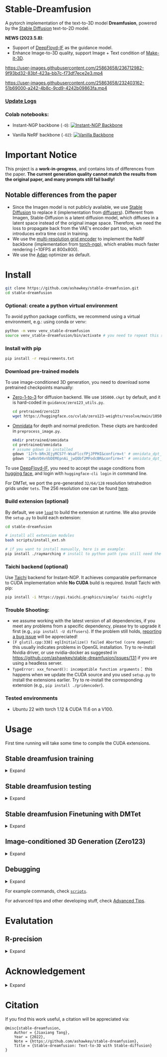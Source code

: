 # Stable-Dreamfusion

A pytorch implementation of the text-to-3D model **Dreamfusion**, powered by the [Stable Diffusion](https://github.com/CompVis/stable-diffusion) text-to-2D model.

**NEWS (2023.5.8)**:
* Support of [DeepFloyd-IF](https://github.com/deep-floyd/IF) as the guidance model.
* Enhance Image-to-3D quality, support Image + Text condition of [Make-it-3D](https://make-it-3d.github.io/).

https://user-images.githubusercontent.com/25863658/236712982-9f93bd32-83bf-423a-bb7c-f73df7ece2e3.mp4

https://user-images.githubusercontent.com/25863658/232403162-51b69000-a242-4b8c-9cd9-4242b09863fa.mp4

### [Update Logs](assets/update_logs.md)

### Colab notebooks:
* Instant-NGP backbone (`-O`): [![Instant-NGP Backbone](https://colab.research.google.com/assets/colab-badge.svg)](https://colab.research.google.com/drive/1MXT3yfOFvO0ooKEfiUUvTKwUkrrlCHpF?usp=sharing)

* Vanilla NeRF backbone (`-O2`): [![Vanilla Backbone](https://colab.research.google.com/assets/colab-badge.svg)](https://colab.research.google.com/drive/1mvfxG-S_n_gZafWoattku7rLJ2kPoImL?usp=sharing)

# Important Notice
This project is a **work-in-progress**, and contains lots of differences from the paper. **The current generation quality cannot match the results from the original paper, and many prompts still fail badly!**

## Notable differences from the paper
* Since the Imagen model is not publicly available, we use [Stable Diffusion](https://github.com/CompVis/stable-diffusion) to replace it (implementation from [diffusers](https://github.com/huggingface/diffusers)). Different from Imagen, Stable-Diffusion is a latent diffusion model, which diffuses in a latent space instead of the original image space. Therefore, we need the loss to propagate back from the VAE's encoder part too, which introduces extra time cost in training.
* We use the [multi-resolution grid encoder](https://github.com/NVlabs/instant-ngp/) to implement the NeRF backbone (implementation from [torch-ngp](https://github.com/ashawkey/torch-ngp)), which enables much faster rendering (~10FPS at 800x800).
* We use the [Adan](https://github.com/sail-sg/Adan) optimizer as default.

# Install

```bash
git clone https://github.com/ashawkey/stable-dreamfusion.git
cd stable-dreamfusion
```

### Optional: create a python virtual environment

To avoid python package conflicts, we recommend using a virtual environment, e.g.: using conda or venv:

```bash
python -m venv venv_stable-dreamfusion
source venv_stable-dreamfusion/bin/activate # you need to repeat this step for every new terminal
```

### Install with pip

```bash
pip install -r requirements.txt
```

### Download pre-trained models

To use image-conditioned 3D generation, you need to download some pretrained checkpoints manually:
* [Zero-1-to-3](https://github.com/cvlab-columbia/zero123) for diffusion backend.
    We use `105000.ckpt` by default, and it is hard-coded in `guidance/zero123_utils.py`.
    ```bash
    cd pretrained/zero123
    wget https://huggingface.co/cvlab/zero123-weights/resolve/main/105000.ckpt
    ```
* [Omnidata](https://github.com/EPFL-VILAB/omnidata/tree/main/omnidata_tools/torch) for depth and normal prediction.
    These ckpts are hardcoded in `preprocess_image.py`.
    ```bash
    mkdir pretrained/omnidata
    cd pretrained/omnidata
    # assume gdown is installed
    gdown '1Jrh-bRnJEjyMCS7f-WsaFlccfPjJPPHI&confirm=t' # omnidata_dpt_depth_v2.ckpt
    gdown '1wNxVO4vVbDEMEpnAi_jwQObf2MFodcBR&confirm=t' # omnidata_dpt_normal_v2.ckpt
    ```

To use [DeepFloyd-IF](https://github.com/deep-floyd/IF), you need to accept the usage conditions from [hugging face](https://huggingface.co/DeepFloyd/IF-I-XL-v1.0), and login with `huggingface-cli login` in command line.

For DMTet, we port the pre-generated `32/64/128` resolution tetrahedron grids under `tets`.
The 256 resolution one can be found [here](https://drive.google.com/file/d/1lgvEKNdsbW5RS4gVxJbgBS4Ac92moGSa/view?usp=sharing).

### Build extension (optional)
By default, we use [`load`](https://pytorch.org/docs/stable/cpp_extension.html#torch.utils.cpp_extension.load) to build the extension at runtime.
We also provide the `setup.py` to build each extension:
```bash
cd stable-dreamfusion

# install all extension modules
bash scripts/install_ext.sh

# if you want to install manually, here is an example:
pip install ./raymarching # install to python path (you still need the raymarching/ folder, since this only installs the built extension.)
```

### Taichi backend (optional)
Use [Taichi](https://github.com/taichi-dev/taichi) backend for Instant-NGP. It achieves comparable performance to CUDA implementation while **No CUDA** build is required. Install Taichi with pip:
```bash
pip install -i https://pypi.taichi.graphics/simple/ taichi-nightly
```

### Trouble Shooting:
* we assume working with the latest version of all dependencies, if you meet any problems from a specific dependency, please try to upgrade it first (e.g., `pip install -U diffusers`). If the problem still holds, [reporting a bug issue](https://github.com/ashawkey/stable-dreamfusion/issues/new?assignees=&labels=bug&template=bug_report.yaml&title=%3Ctitle%3E) will be appreciated!
* `[F glutil.cpp:338] eglInitialize() failed Aborted (core dumped)`: this usually indicates problems in OpenGL installation. Try to re-install Nvidia driver, or use nvidia-docker as suggested in https://github.com/ashawkey/stable-dreamfusion/issues/131 if you are using a headless server.
* `TypeError: xxx_forward(): incompatible function arguments`： this happens when we update the CUDA source and you used `setup.py` to install the extensions earlier. Try to re-install the corresponding extension (e.g., `pip install ./gridencoder`).

### Tested environments
* Ubuntu 22 with torch 1.12 & CUDA 11.6 on a V100.

# Usage

First time running will take some time to compile the CUDA extensions.

## Stable dreamfusion training
<details>
  <summary > Expand </summary>

  ```bash
  #### stable-dreamfusion setting

  ### Instant-NGP NeRF Backbone
  # + faster rendering speed
  # + less GPU memory (~16G)
  # - need to build CUDA extensions (a CUDA-free Taichi backend is available)

  ## train with text prompt (with the default settings)
  # `-O` equals `--cuda_ray --fp16`
  # `--cuda_ray` enables instant-ngp-like occupancy grid based acceleration.
  python main.py --text "a hamburger" --workspace trial -O

  # reduce stable-diffusion memory usage with `--vram_O`
  # enable various vram savings (https://huggingface.co/docs/diffusers/optimization/fp16).
  python main.py --text "a hamburger" --workspace trial -O --vram_O

  # You can collect arguments in a file. You can override arguments by specifying them after `--file`. Note that quoted strings can't be loaded from .args files...
  python main.py --file scripts/res64.args --workspace trial_awesome_hamburger --text "a photo of an awesome hamburger"

  # use CUDA-free Taichi backend with `--backbone grid_taichi`
  python3 main.py --text "a hamburger" --workspace trial -O --backbone grid_taichi

  # choose stable-diffusion version (support 1.5, 2.0 and 2.1, default is 2.1 now)
  python main.py --text "a hamburger" --workspace trial -O --sd_version 1.5

  # use a custom stable-diffusion checkpoint from hugging face:
  python main.py --text "a hamburger" --workspace trial -O --hf_key andite/anything-v4.0

  # use DeepFloyd-IF for guidance (experimental):
  python main.py --text "a hamburger" --workspace trial -O --IF
  python main.py --text "a hamburger" --workspace trial -O --IF --vram_O # requires ~24G GPU memory

  # we also support negative text prompt now:
  python main.py --text "a rose" --negative "red" --workspace trial -O

  ## after the training is finished:
  # test (exporting 360 degree video)
  python main.py --workspace trial -O --test
  # also save a mesh (with obj, mtl, and png texture)
  python main.py --workspace trial -O --test --save_mesh
  # test with a GUI (free view control!)
  python main.py --workspace trial -O --test --gui

  ### Vanilla NeRF backbone
  # + pure pytorch, no need to build extensions!
  # - slow rendering speed
  # - more GPU memory

  ## train
  # `-O2` equals `--backbone vanilla`
  python main.py --text "a hotdog" --workspace trial2 -O2

  # if CUDA OOM, try to reduce NeRF sampling steps (--num_steps and --upsample_steps)
  python main.py --text "a hotdog" --workspace trial2 -O2 --num_steps 64 --upsample_steps 0
  ```

</details>

## Stable dreamfusion testing
<details>
  <summary > Expand </summary>

  ```bash
  ## test
  python main.py --workspace trial2 -O2 --test
  python main.py --workspace trial2 -O2 --test --save_mesh
  python main.py --workspace trial2 -O2 --test --gui # not recommended, FPS will be low.
  ```

</details>

## Stable dreamfusion Finetuning with DMTet
<details>
  <summary > Expand </summary>

  ```bash
  ### DMTet finetuning

  ## use --dmtet and --init_with <nerf checkpoint> to finetune the mesh at higher reslution
  python main.py -O --text "a hamburger" --workspace trial_dmtet --dmtet --iters 5000 --init_with trial/checkpoints/df.pth

  ## test & export the mesh
  python main.py -O --text "a hamburger" --workspace trial_dmtet --dmtet --iters 5000 --test --save_mesh

  ## gui to visualize dmtet
  python main.py -O --text "a hamburger" --workspace trial_dmtet --dmtet --iters 5000 --test --gui
  ```

</details>

## Image-conditioned 3D Generation (Zero123)
<details>
  <summary > Expand </summary>

  ```bash
  ### Image-conditioned 3D Generation

  ## preprocess input image
  # note: the results of image-to-3D is dependent on zero-1-to-3's capability. For best performance, the input image should contain a single front-facing object, it should have square aspect ratio, with <1024 pixel resolution. Check the examples under ./data.
  # this will exports `<image>_rgba.png`, `<image>_depth.png`, and `<image>_normal.png` to the directory containing the input image.
  python preprocess_image.py <image>.png
  python preprocess_image.py <image>.png --border_ratio 0.4 # increase border_ratio if the center object appears too large and results are unsatisfying.

  ## zero123 train
  # pass in the processed <image>_rgba.png by --image and do NOT pass in --text to enable zero-1-to-3 backend.
  python main.py -O --image <image>_rgba.png --workspace trial_image --iters 5000

  # if the image is not exactly front-view (elevation = 0), adjust default_polar (we use polar from 0 to 180 to represent elevation from 90 to -90)
  python main.py -O --image <image>_rgba.png --workspace trial_image --iters 5000 --default_polar 80

  # by default we leverage monocular depth estimation to aid image-to-3d, but if you find the depth estimation inaccurate and harms results, turn it off by:
  python main.py -O --image <image>_rgba.png --workspace trial_image --iters 5000 --lambda_depth 0

  python main.py -O --image <image>_rgba.png --workspace trial_image_dmtet --dmtet --init_with trial_image/checkpoints/df.pth

  ## zero123 with multiple images
  python main.py -O --image_config config/<config>.csv --workspace trial_image --iters 5000

  ## render <num> images per batch (default 1)
  python main.py -O --image_config config/<config>.csv --workspace trial_image --iters 5000 --batch_size 4

  # providing both --text and --image enables stable-diffusion backend (similar to make-it-3d)
  python main.py -O --image hamburger_rgba.png --text "a DSLR photo of a delicious hamburger" --workspace trial_image_text --iters 5000

  python main.py -O --image hamburger_rgba.png --text "a DSLR photo of a delicious hamburger" --workspace trial_image_text_dmtet --dmtet --init_with trial_image_text/checkpoints/df.pth

  ## test / visualize
  python main.py -O --image <image>_rgba.png --workspace trial_image_dmtet --dmtet --test --save_mesh
  python main.py -O --image <image>_rgba.png --workspace trial_image_dmtet --dmtet --test --gui

  ```
</details>

## Debugging
<details>
  <summary > Expand </summary>

  ```bash
  ### Debugging

  # Can save guidance images for debugging purposes. These get saved in trial_hamburger/guidance.
  # Warning: this slows down training considerably and consumes lots of disk space!
  python main.py --text "a hamburger" --workspace trial_hamburger -O --vram_O --save_guidance --save_guidance_interval 5 # save every 5 steps
  ```

</details>

For example commands, check [`scripts`](./scripts).

For advanced tips and other developing stuff, check [Advanced Tips](./assets/advanced.md).

# Evalutation

## R-precision
<details>
  <summary > Expand </summary>

  Reproduce the paper CLIP R-precision evaluation

  After the testing part in the usage, the validation set containing projection from different angle is generated. Test the R-precision between prompt and the image.(R=1)

  ```bash
  python evaluation/r_precision.py --text "a snake is flying in the sky" --workspace snake --latest ep0100 --mode depth --clip clip-ViT-B-16
  ```

</details>

# Acknowledgement

<details>
  <summary > Expand </summary>

This work is based on an increasing list of amazing research works and open-source projects, thanks a lot to all the authors for sharing!

* [DreamFusion: Text-to-3D using 2D Diffusion](https://dreamfusion3d.github.io/)
    ```
    @article{poole2022dreamfusion,
        author = {Poole, Ben and Jain, Ajay and Barron, Jonathan T. and Mildenhall, Ben},
        title = {DreamFusion: Text-to-3D using 2D Diffusion},
        journal = {arXiv},
        year = {2022},
    }
    ```

* [Magic3D: High-Resolution Text-to-3D Content Creation](https://research.nvidia.com/labs/dir/magic3d/)
   ```
   @inproceedings{lin2023magic3d,
      title={Magic3D: High-Resolution Text-to-3D Content Creation},
      author={Lin, Chen-Hsuan and Gao, Jun and Tang, Luming and Takikawa, Towaki and Zeng, Xiaohui and Huang, Xun and Kreis, Karsten and Fidler, Sanja and Liu, Ming-Yu and Lin, Tsung-Yi},
      booktitle={IEEE Conference on Computer Vision and Pattern Recognition ({CVPR})},
      year={2023}
    }
   ```

* [Zero-1-to-3: Zero-shot One Image to 3D Object](https://github.com/cvlab-columbia/zero123)
    ```
    @misc{liu2023zero1to3,
        title={Zero-1-to-3: Zero-shot One Image to 3D Object},
        author={Ruoshi Liu and Rundi Wu and Basile Van Hoorick and Pavel Tokmakov and Sergey Zakharov and Carl Vondrick},
        year={2023},
        eprint={2303.11328},
        archivePrefix={arXiv},
        primaryClass={cs.CV}
    }
    ```

* [RealFusion: 360° Reconstruction of Any Object from a Single Image](https://github.com/lukemelas/realfusion)
    ```
    @inproceedings{melaskyriazi2023realfusion,
        author = {Melas-Kyriazi, Luke and Rupprecht, Christian and Laina, Iro and Vedaldi, Andrea},
        title = {RealFusion: 360 Reconstruction of Any Object from a Single Image},
        booktitle={CVPR}
        year = {2023},
        url = {https://arxiv.org/abs/2302.10663},
    }
    ```

* [Fantasia3D: Disentangling Geometry and Appearance for High-quality Text-to-3D Content Creation](https://fantasia3d.github.io/)
    ```
    @article{chen2023fantasia3d,
        title={Fantasia3D: Disentangling Geometry and Appearance for High-quality Text-to-3D Content Creation},
        author={Rui Chen and Yongwei Chen and Ningxin Jiao and Kui Jia},
        journal={arXiv preprint arXiv:2303.13873},
        year={2023}
    }
    ```

* [Make-It-3D: High-Fidelity 3D Creation from A Single Image with Diffusion Prior](https://make-it-3d.github.io/)
    ```
    @article{tang2023make,
        title={Make-It-3D: High-Fidelity 3D Creation from A Single Image with Diffusion Prior},
        author={Tang, Junshu and Wang, Tengfei and Zhang, Bo and Zhang, Ting and Yi, Ran and Ma, Lizhuang and Chen, Dong},
        journal={arXiv preprint arXiv:2303.14184},
        year={2023}
    }
    ```

* [Stable Diffusion](https://github.com/CompVis/stable-diffusion) and the [diffusers](https://github.com/huggingface/diffusers) library.

    ```
    @misc{rombach2021highresolution,
        title={High-Resolution Image Synthesis with Latent Diffusion Models},
        author={Robin Rombach and Andreas Blattmann and Dominik Lorenz and Patrick Esser and Björn Ommer},
        year={2021},
        eprint={2112.10752},
        archivePrefix={arXiv},
        primaryClass={cs.CV}
    }

    @misc{von-platen-etal-2022-diffusers,
        author = {Patrick von Platen and Suraj Patil and Anton Lozhkov and Pedro Cuenca and Nathan Lambert and Kashif Rasul and Mishig Davaadorj and Thomas Wolf},
        title = {Diffusers: State-of-the-art diffusion models},
        year = {2022},
        publisher = {GitHub},
        journal = {GitHub repository},
        howpublished = {\url{https://github.com/huggingface/diffusers}}
    }
    ```

* The GUI is developed with [DearPyGui](https://github.com/hoffstadt/DearPyGui).

* Puppy image from : https://www.pexels.com/photo/high-angle-photo-of-a-corgi-looking-upwards-2664417/

* Anya images from : https://www.goodsmile.info/en/product/13301/POP+UP+PARADE+Anya+Forger.html

</details>

# Citation

If you find this work useful, a citation will be appreciated via:
```
@misc{stable-dreamfusion,
    Author = {Jiaxiang Tang},
    Year = {2022},
    Note = {https://github.com/ashawkey/stable-dreamfusion},
    Title = {Stable-dreamfusion: Text-to-3D with Stable-diffusion}
}
```
